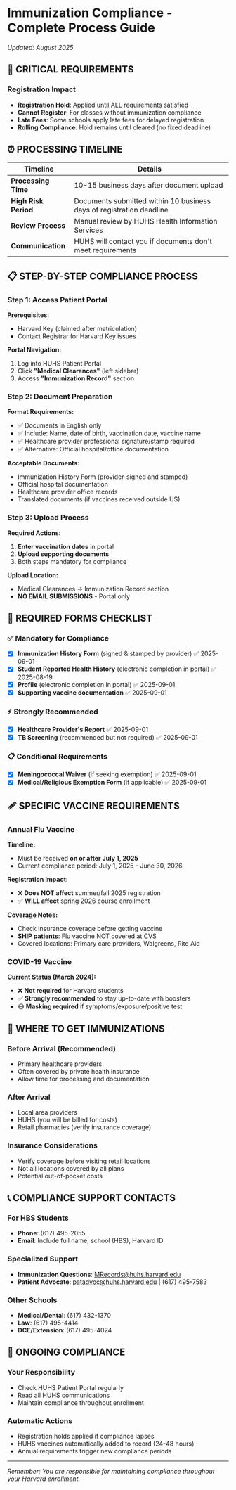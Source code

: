 # Immunization Compliance - Complete Process Guide

*Updated: August 2025*

## 🚨 **CRITICAL REQUIREMENTS**

### Registration Impact
- **Registration Hold**: Applied until ALL requirements satisfied
- **Cannot Register**: For classes without immunization compliance
- **Late Fees**: Some schools apply late fees for delayed registration
- **Rolling Compliance**: Hold remains until cleared (no fixed deadline)

## ⏰ **PROCESSING TIMELINE**

| Timeline | Details |
|----------|---------|
| **Processing Time** | 10-15 business days after document upload |
| **High Risk Period** | Documents submitted within 10 business days of registration deadline |
| **Review Process** | Manual review by HUHS Health Information Services |
| **Communication** | HUHS will contact you if documents don't meet requirements |

## 📋 **STEP-BY-STEP COMPLIANCE PROCESS**

### Step 1: Access Patient Portal
**Prerequisites:**
- Harvard Key (claimed after matriculation)
- Contact Registrar for Harvard Key issues

**Portal Navigation:**
1. Log into HUHS Patient Portal
2. Click **"Medical Clearances"** (left sidebar)
3. Access **"Immunization Record"** section

### Step 2: Document Preparation
**Format Requirements:**
- ✅ Documents in English only
- ✅ Include: Name, date of birth, vaccination date, vaccine name
- ✅ Healthcare provider professional signature/stamp required
- ✅ Alternative: Official hospital/office documentation

**Acceptable Documents:**
- Immunization History Form (provider-signed and stamped)
- Official hospital documentation
- Healthcare provider office records
- Translated documents (if vaccines received outside US)

### Step 3: Upload Process
**Required Actions:**
1. **Enter vaccination dates** in portal
2. **Upload supporting documents**
3. Both steps mandatory for compliance

**Upload Location:**
- Medical Clearances → Immunization Record section
- **NO EMAIL SUBMISSIONS** - Portal only

## 📄 **REQUIRED FORMS CHECKLIST**

### ✅ **Mandatory for Compliance**
- [x] **Immunization History Form** (signed & stamped by provider) ✅ 2025-09-01
- [x] **Student Reported Health History** (electronic completion in portal) ✅ 2025-08-19
- [x] **Profile** (electronic completion in portal) ✅ 2025-09-01
- [x] **Supporting vaccine documentation** ✅ 2025-09-01

### ⚡ **Strongly Recommended**
- [x] **Healthcare Provider's Report** ✅ 2025-09-01
- [x] **TB Screening** (recommended but not required) ✅ 2025-09-01

### 📋 **Conditional Requirements**
- [x] **Meningococcal Waiver** (if seeking exemption) ✅ 2025-09-01
- [x] **Medical/Religious Exemption Form** (if applicable) ✅ 2025-09-01

## 🩹 **SPECIFIC VACCINE REQUIREMENTS**

### Annual Flu Vaccine
**Timeline:**
- Must be received **on or after July 1, 2025**
- Current compliance period: July 1, 2025 - June 30, 2026

**Registration Impact:**
- ❌ **Does NOT affect** summer/fall 2025 registration
- ✅ **WILL affect** spring 2026 course enrollment

**Coverage Notes:**
- Check insurance coverage before getting vaccine
- **SHIP patients**: Flu vaccine NOT covered at CVS
- Covered locations: Primary care providers, Walgreens, Rite Aid

### COVID-19 Vaccine
**Current Status (March 2024):**
- ❌ **Not required** for Harvard students
- ✅ **Strongly recommended** to stay up-to-date with boosters
- 😷 **Masking required** if symptoms/exposure/positive test

## 🏥 **WHERE TO GET IMMUNIZATIONS**

### **Before Arrival (Recommended)**
- Primary healthcare providers
- Often covered by private health insurance
- Allow time for processing and documentation

### **After Arrival**
- Local area providers
- HUHS (you will be billed for costs)
- Retail pharmacies (verify insurance coverage)

### **Insurance Considerations**
- Verify coverage before visiting retail locations
- Not all locations covered by all plans
- Potential out-of-pocket costs

## 📞 **COMPLIANCE SUPPORT CONTACTS**

### **For HBS Students**
- **Phone**: (617) 495-2055
- **Email**: Include full name, school (HBS), Harvard ID

### **Specialized Support**
- **Immunization Questions**: MRecords@huhs.harvard.edu
- **Patient Advocate**: patadvoc@huhs.harvard.edu | (617) 495-7583

### **Other Schools**
- **Medical/Dental**: (617) 432-1370
- **Law**: (617) 495-4414
- **DCE/Extension**: (617) 495-4024

## 🔄 **ONGOING COMPLIANCE**

### **Your Responsibility**
- Check HUHS Patient Portal regularly
- Read all HUHS communications
- Maintain compliance throughout enrollment

### **Automatic Actions**
- Registration holds applied if compliance lapses
- HUHS vaccines automatically added to record (24-48 hours)
- Annual requirements trigger new compliance periods

---

*Remember: You are responsible for maintaining compliance throughout your Harvard enrollment.*